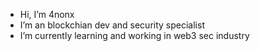 -  Hi, I’m 4nonx
-  I’m an blockchian dev and security specialist 
-  I’m currently learning and working in web3 sec industry 


<!---
mr-anonx/mr-anonx is a ✨ special ✨ repository because its `README.md` (this file) appears on your GitHub profile.
You can click the Preview link to take a look at your changes.
--->
